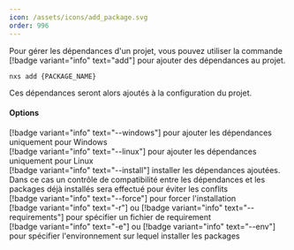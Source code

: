 ```yaml
---
icon: /assets/icons/add_package.svg
order: 996
---
```

Pour gérer les dépendances d'un projet, vous pouvez utiliser la commande [!badge variant="info" text="add"] pour ajouter des dépendances au projet.

```console
nxs add {PACKAGE_NAME}
```

Ces dépendances seront alors  ajoutés à la configuration du projet.
<br>
#### Options

[!badge variant="info" text="--windows"] pour ajouter les dépendances uniquement pour Windows<br>
[!badge variant="info" text="--linux"] pour ajouter les dépendances uniquement pour Linux<br>
[!badge variant="info" text="--install"] installer les dépendances ajoutées. Dans ce cas un contrôle de compatibilité entre les dépendances et les packages déjà installés sera effectué pour éviter les conflits<br>
[!badge variant="info" text="--force"] pour forcer l'installation<br>
[!badge variant="info" text="-r"] ou [!badge variant="info" text="--requirements"] pour spécifier un fichier de requirement<br>
[!badge variant="info" text="-e"] ou [!badge variant="info" text="--env"] pour spécifier l'environnement sur lequel installer les packages<br>